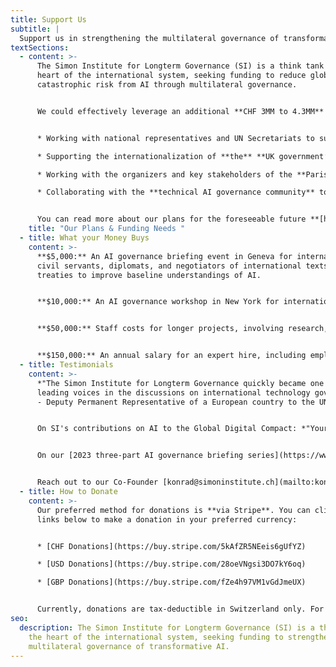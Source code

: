 ```yaml
---
title: Support Us
subtitle: |
  Support us in strengthening the multilateral governance of transformative AI.
textSections:
  - content: >-
      The Simon Institute for Longterm Governance (SI) is a think tank at the
      heart of the international system, seeking funding to reduce global
      catastrophic risk from AI through multilateral governance.


      We could effectively leverage an additional **CHF 3MM to 4.3MM** until the end of 2026. Every contribution directly helps us maintain our independence and achieve sustained financial stability. **Our current plans** involve: 


      * Working with national representatives and UN Secretariats to support the development of an effective **International Scientific Panel on AI**; 

      * Supporting the internationalization of **the** **UK government’s seminal international AI safety efforts** (AIS Summits, AISI network, State of the Science Report); 

      * Working with the organizers and key stakeholders of the **Paris AI Action Summit** to harmonize governance efforts across national, regional, and international fora;

      * Collaborating with the **technical AI governance community** to improve its engagement with international processes.


      You can read more about our plans for the foreseeable future **[here](https://www.simoninstitute.ch/blog/post/si%E2%80%99s-post-summit-of-the-future-plans/)**, and more about our work in our **[monthly newsletter](https://us1.campaign-archive.com/home/?u=5d7bba8c78d25d980050b3a16&id=dfb580ce4c)**. If you’d like to learn more about our work, impact, or plans, our co-founder, Konrad, would be happy to speak with you. Don’t hesitate to reach out for a conversation at [konrad@simoninstitute.ch](mailto:konrad@simoninstitute.ch).
    title: "Our Plans & Funding Needs "
  - title: What your Money Buys
    content: >-
      **$5,000:** An AI governance briefing event in Geneva for international
      civil servants, diplomats, and negotiators of international texts and
      treaties to improve baseline understandings of AI. 


      **$10,000:** An AI governance workshop in New York for international civil servants, diplomats, and negotiators of international texts and treaties to improve baseline understandings of AI. 


      **$50,000:** Staff costs for longer projects, involving research, expert consultation, travel, and diplomatic advising for new international AI governance policies, institutions, and more. 


      **$150,000:** An annual salary for an expert hire, including employer costs, to increase our technical know-how and spearhead recommendations on AI governance.
  - title: Testimonials
    content: >-
      *"The Simon Institute for Longterm Governance quickly became one of the
      leading voices in the discussions on international technology governance"*
      - Deputy Permanent Representative of a European country to the UN


      On SI's contributions on AI to the Global Digital Compact: *"Your expert advice, knowledge and support has been instrumental to this."* – Counselor to a Permanent Mission of a European country at the UN 


      On our [2023 three-part AI governance briefing series](https://www.simoninstitute.ch/blog/post/ai-governance-briefing-series-for-permanent-missions-to-the-un-in-geneva/): *"I arrived in Geneva in August, and this briefing series was my master class, the most interesting thing I've attended so far."* - Permanent Representative of a European country to the UN.


      Reach out to our Co-Founder [konrad@simoninstitute.ch](mailto:konrad@simoninstitute.ch) for more insight into these testimonials or to be introduced to our trusted contacts.
  - title: How to Donate
    content: >-
      Our preferred method for donations is **via Stripe**. You can click the
      links below to make a donation in your preferred currency:


      * [CHF Donations](https://buy.stripe.com/5kAfZR5NEeis6gUfYZ)

      * [USD Donations](https://buy.stripe.com/28oeVNgsi3DO7kY6oq)

      * [GBP Donations](https://buy.stripe.com/fZe4h97VM1vGdJmeUX)


      Currently, donations are tax-deductible in Switzerland only. For tax-deductible donations from other countries, or for **larger** **donations above 10k**, please get in touch with our Co-Founder, Konrad, at konrad@simoninstitute.ch!
seo:
  description: The Simon Institute for Longterm Governance (SI) is a think tank at
    the heart of the international system, seeking funding to strengthen the
    multilateral governance of transformative AI.
---
```

